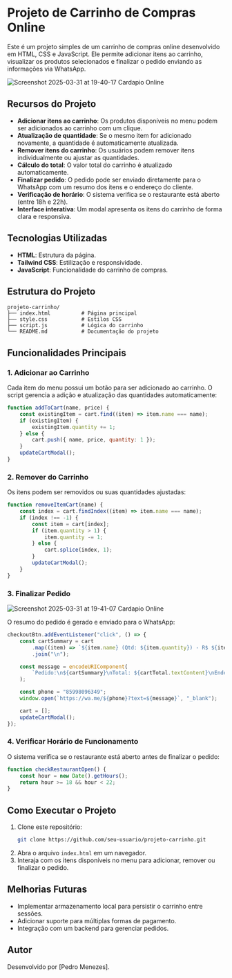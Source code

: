 # Projeto de Carrinho de Compras Online

Este é um projeto simples de um carrinho de compras online desenvolvido em HTML, CSS e JavaScript. Ele permite adicionar itens ao carrinho, visualizar os produtos selecionados e finalizar o pedido enviando as informações via WhatsApp.


![Screenshot 2025-03-31 at 19-40-17 Cardapio Online](https://github.com/user-attachments/assets/4ac9ac1e-7656-414c-9b75-f24909d872c7)


## Recursos do Projeto

- **Adicionar itens ao carrinho**: Os produtos disponíveis no menu podem ser adicionados ao carrinho com um clique.
- **Atualização de quantidade**: Se o mesmo item for adicionado novamente, a quantidade é automaticamente atualizada.
- **Remover itens do carrinho**: Os usuários podem remover itens individualmente ou ajustar as quantidades.
- **Cálculo do total**: O valor total do carrinho é atualizado automaticamente.
- **Finalizar pedido**: O pedido pode ser enviado diretamente para o WhatsApp com um resumo dos itens e o endereço do cliente.
- **Verificação de horário**: O sistema verifica se o restaurante está aberto (entre 18h e 22h).
- **Interface interativa**: Um modal apresenta os itens do carrinho de forma clara e responsiva.

## Tecnologias Utilizadas

- **HTML**: Estrutura da página.
- **Tailwind CSS**: Estilização e responsividade.
- **JavaScript**: Funcionalidade do carrinho de compras.

## Estrutura do Projeto

```
projeto-carrinho/
├── index.html          # Página principal
├── style.css           # Estilos CSS
├── script.js           # Lógica do carrinho
└── README.md           # Documentação do projeto
```

## Funcionalidades Principais

### 1. Adicionar ao Carrinho

Cada item do menu possui um botão para ser adicionado ao carrinho. O script gerencia a adição e atualização das quantidades automaticamente:

```javascript
function addToCart(name, price) {
    const existingItem = cart.find((item) => item.name === name);
    if (existingItem) {
        existingItem.quantity += 1;
    } else {
        cart.push({ name, price, quantity: 1 });
    }
    updateCartModal();
}
```

### 2. Remover do Carrinho

Os itens podem ser removidos ou suas quantidades ajustadas:

```javascript
function removeItemCart(name) {
    const index = cart.findIndex((item) => item.name === name);
    if (index !== -1) {
        const item = cart[index];
        if (item.quantity > 1) {
            item.quantity -= 1;
        } else {
            cart.splice(index, 1);
        }
        updateCartModal();
    }
}
```

### 3. Finalizar Pedido

![Screenshot 2025-03-31 at 19-41-07 Cardapio Online](https://github.com/user-attachments/assets/62db05cb-ce8d-4a1b-8002-57438a7d391c)


O resumo do pedido é gerado e enviado para o WhatsApp:

```javascript
checkoutBtn.addEventListener("click", () => {
    const cartSummary = cart
        .map((item) => `${item.name} (Qtd: ${item.quantity}) - R$ ${item.price.toFixed(2)}`)
        .join("\n");

    const message = encodeURIComponent(
        `Pedido:\n${cartSummary}\nTotal: ${cartTotal.textContent}\nEndereço: ${addressInput.value}`
    );

    const phone = "85998096349";
    window.open(`https://wa.me/${phone}?text=${message}`, "_blank");

    cart = [];
    updateCartModal();
});
```

### 4. Verificar Horário de Funcionamento

O sistema verifica se o restaurante está aberto antes de finalizar o pedido:

```javascript
function checkRestaurantOpen() {
    const hour = new Date().getHours();
    return hour >= 18 && hour < 22;
}
```

## Como Executar o Projeto

1. Clone este repositório:
   ```bash
   git clone https://github.com/seu-usuario/projeto-carrinho.git
   ```
2. Abra o arquivo `index.html` em um navegador.
3. Interaja com os itens disponíveis no menu para adicionar, remover ou finalizar o pedido.

## Melhorias Futuras

- Implementar armazenamento local para persistir o carrinho entre sessões.
- Adicionar suporte para múltiplas formas de pagamento.
- Integração com um backend para gerenciar pedidos.

## Autor

Desenvolvido por [Pedro Menezes].


